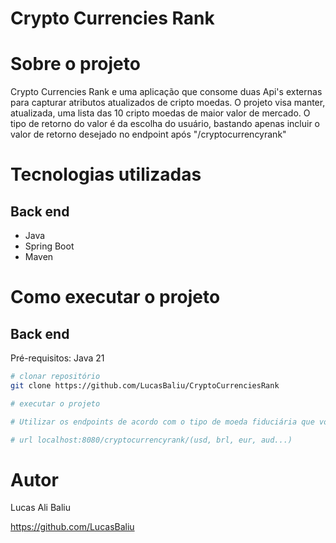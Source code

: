 # Crypto Currencies Rank

# Sobre o projeto

Crypto Currencies Rank e uma aplicação que consome duas Api's externas para capturar atributos atualizados de cripto moedas.
O projeto visa manter, atualizada, uma lista das 10 cripto moedas de maior valor de mercado. O tipo de retorno do valor é da escolha do usuário,
bastando apenas incluir o valor de retorno desejado no endpoint após "/cryptocurrencyrank"

# Tecnologias utilizadas
## Back end
- Java
- Spring Boot
- Maven

# Como executar o projeto

## Back end
Pré-requisitos: Java 21

```bash
# clonar repositório
git clone https://github.com/LucasBaliu/CryptoCurrenciesRank

# executar o projeto

# Utilizar os endpoints de acordo com o tipo de moeda fiduciária que você quer comor retorno de valor (/usd, /brl, /eur...)

# url localhost:8080/cryptocurrencyrank/(usd, brl, eur, aud...)

```

# Autor

Lucas Ali Baliu

https://github.com/LucasBaliu
